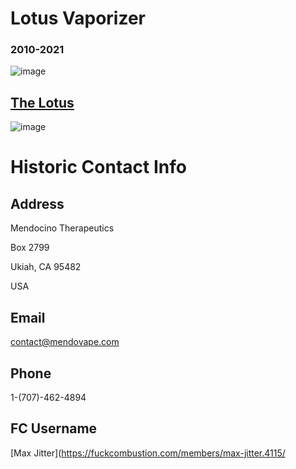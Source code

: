# Lotus Vaporizer
### 2010-2021

![image](https://user-images.githubusercontent.com/104687767/167318701-7d7d32a0-d899-41de-b651-d2caa3b34453.png)



## [The Lotus](https://github.com/BeyondCombustion/The-Consensus/tree/main/No%20Longer%20In%20Production/Lotus/The%20Lotus)


![image](https://user-images.githubusercontent.com/104687767/167319179-9d0e1fd0-6ead-43af-9618-b75f14cf023f.png)


# Historic Contact Info

## Address

Mendocino Therapeutics

Box 2799

Ukiah, CA 95482

USA 

## Email

contact@mendovape.com

## Phone

1-(707)-462-4894

## FC Username

[Max Jitter](https://fuckcombustion.com/members/max-jitter.4115/
